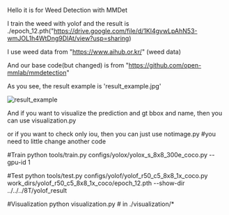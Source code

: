 Hello it is for Weed Detection with MMDet

I train the weed with yolof and the result is ./epoch_12.pth("https://drive.google.com/file/d/1Kl4gvwLpAhN53-wmJOL1h4WtDng9DlAt/view?usp=sharing)

I use weed data from "https://www.aihub.or.kr/" (weed data)

And our base code(but changed) is from "https://github.com/open-mmlab/mmdetection"

As you see, the result example is 'result_example.jpg'

![result_example](https://user-images.githubusercontent.com/117714660/200505740-64291ff4-81db-44a1-abba-0ec926fe3925.jpg)

And if you want to visualize the prediction and gt bbox and name, then you can use visualization.py 

or if you want to check only iou, then you can just use notimage.py
#you need to little change another code 



#Train
python tools/train.py configs/yolox/yolox_s_8x8_300e_coco.py --gpu-id 1




#Test
python tools/test.py configs/yolof/yolof_r50_c5_8x8_1x_coco.py work_dirs/yolof_r50_c5_8x8_1x_coco/epoch_12.pth --show-dir ../../../8T/yolof_result



#Visualization
python visualization.py # in ./visualization/*

